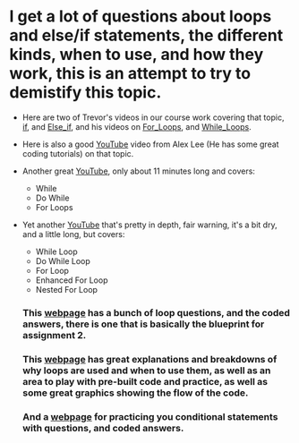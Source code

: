 # I get a lot of questions about loops and else/if statements, the different kinds, when to use, and how they work, this is an attempt to try to demistify this topic.

- Here are two of Trevor's videos in our course work covering that topic, [if](https://courses.coderscampus.com/students/courses/274/sections/674/lessons/4794), and [Else_if](https://courses.coderscampus.com/students/courses/274/sections/674/lessons/4795), and his videos on [For_Loops](https://courses.coderscampus.com/students/courses/274/sections/675/lessons/4806), and [While_Loops](https://courses.coderscampus.com/students/courses/274/sections/675/lessons/4807).

- Here is also a good [YouTube](https://www.youtube.com/watch?v=yvWnj_HfG6s) video from Alex Lee (He has some great coding tutorials) on that topic.

- Another great [YouTube](https://www.youtube.com/watch?v=6djggrlkHY8), only about 11 minutes long and covers:
    - While
    - Do While
    - For Loops

- Yet another [YouTube](https://www.youtube.com/watch?v=hs45eeZ326U) that's pretty in depth, fair warning, it's a    bit dry, and a little long, but covers: 
    - While Loop
    - Do While Loop
    - For Loop
    - Enhanced For Loop
    - Nested For Loop

    ### This [webpage](https://www.beginwithjava.com/java/loops/questions.html) has a bunch of loop questions, and the coded answers, there is one that is basically the blueprint for assignment 2.

    ### This [webpage](https://www.geeksforgeeks.org/java-for-loop-with-examples/) has great explanations and breakdowns of why loops are used and when to use them, as well as an area to play with pre-built code and practice, as well as some great graphics showing the flow of the code. 

    ### And a [webpage](https://runestone.academy/ns/books/published/apcsareview/Conditionals/Exercises.html) for practicing you conditional statements with questions, and coded answers.